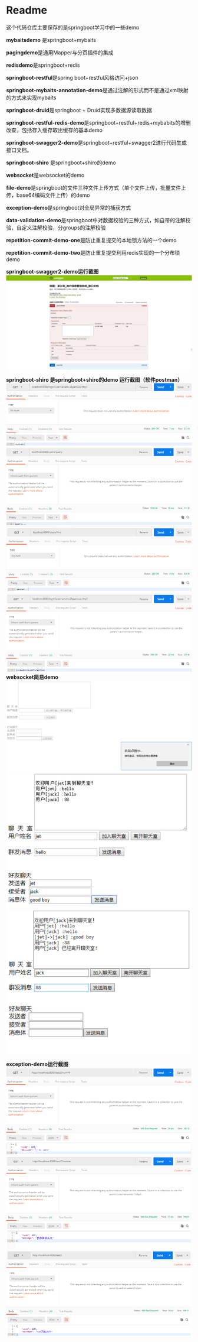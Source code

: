 # Readme

这个代码仓库主要保存的是springboot学习中的一些demo

**mybaitsdemo** 是springboot+mybaits

**pagingdemo**是通用Mapper与分页插件的集成

**redisdemo**是springboot+redis

**springboot-restful**是spring boot+restful风格访问+json

**springboot-mybaits-annotation-demo**是通过注解的形式而不是通过xml映射的方式来实现mybaits

**springboot-druid**是springboot + Druid实现多数据源读取数据

**springboot-restful-redis-demo**是springboot+restful+redis+mybabits的增删改查，包括存入缓存取出缓存的基本demo

**springboot-swagger2-demo**是springboot+restful+swagger2进行代码生成接口文档。

**springboot-shiro** 是springboot+shiro的demo

**websocket**是websocket的demo

**file-demo**是springboot的文件三种文件上传方式（单个文件上传，批量文件上传，base64编码文件上传）的demo

**exception-demo**是springboot对全局异常的捕获方式

**data-validation-demo**是springboot中对数据校验的三种方式，如自带的注解校验，自定义注解校验，分groups的注解校验

**repetition-commit-demo-one**是防止重复提交的本地锁方法的一个demo

**repetition-commit-demo-two**是防止重复提交利用redis实现的一个分布锁demo




**springboot-swagger2-demo运行截图**
![swagger2](https://github.com/jet0605/springbootDeMO/blob/master/sceenshot/swagger2.png)

**springboot-shiro 是springboot+shiro的demo
运行截图（软件postman）**
![p1](https://github.com/jet0605/springbootDeMO/blob/master/sceenshot/p1.png)
![p2](https://github.com/jet0605/springbootDeMO/blob/master/sceenshot/p2.png)
![p3](https://github.com/jet0605/springbootDeMO/blob/master/sceenshot/p3.png)
![p4](https://github.com/jet0605/springbootDeMO/blob/master/sceenshot/p4.png)
**websocket简易demo**
![p1](https://github.com/jet0605/springbootDeMO/blob/master/sceenshot/websocket1.png)
![p2](https://github.com/jet0605/springbootDeMO/blob/master/sceenshot/websocket2.png)
![p3](https://github.com/jet0605/springbootDeMO/blob/master/sceenshot/websocket3.png)

**exception-demo运行截图**
![e1](https://github.com/jet0605/springbootDeMO/blob/master/sceenshot/exception1.png)
![e2](https://github.com/jet0605/springbootDeMO/blob/master/sceenshot/exception2.png)
![e3](https://github.com/jet0605/springbootDeMO/blob/master/sceenshot/exception3.png)

